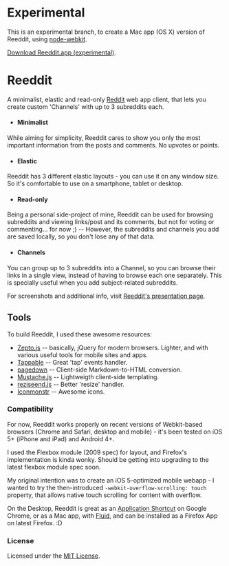 # Experimental

This is an experimental branch, to create a Mac app (OS X) version of Reeddit, using [node-webkit](https://github.com/rogerwang/node-webkit).

[Download Reeddit.app (experimental)](http://cl.ly/1y2E350f2C2e).

# Reeddit

A minimalist, elastic and read-only [Reddit](http://reddit.com/) web app client, that lets you create custom 'Channels' with up to 3 subreddits each.

* #### Minimalist
While aiming for simplicity, Reeddit cares to show you only the most important information from the posts and comments. No upvotes or points.

* #### Elastic
Reeddit has 3 different elastic layouts - you can use it on any window size. So it's comfortable to use on a smartphone, tablet or desktop.

* #### Read-only
Being a personal side-project of mine, Reeddit can be used for browsing subreddits and viewing links/post and its comments, but not for voting or commenting... for now ;) -- However, the subreddits and channels you add are saved locally, so you don't lose any of that data.

* #### Channels
You can group up to 3 subreddits into a Channel, so you can browse their links in a single view, instead of having to browse each one separately. This is specially useful when you add subject-related subreddits.

For screenshots and additional info, visit [Reeddit's presentation page](http://berbaquero.github.com/reeddit/about).

## Tools

To build Reeddit, I used these awesome resources:

*	[Zepto.js](http://zeptojs.com/) -- basically, jQuery for modern browsers. Lighter, and with various useful tools for mobile sites and apps.
*	[Tappable](https://github.com/cheeaun/tappable) -- Great 'tap' events handler.
*	[pagedown](http://code.google.com/p/pagedown/) -- Client-side Markdown-to-HTML conversion.
*	[Mustache.js](https://github.com/janl/mustache.js/) -- Lightweigth client-side templating.
*	[reziseend.js](https://github.com/porada/resizeend) -- Better 'resize' handler.
* 	[Iconmonstr](http://iconmonstr.com/) -- Awesome icons.

### Compatibility

For now, Reeddit works properly on recent versions of Webkit-based browsers (Chrome and Safari, desktop and mobile) - it's been tested on iOS 5+ (iPhone and iPad) and Android 4+.

I used the Flexbox module (2009 spec) for layout, and Firefox's implementation is kinda wonky. Should be getting into upgrading to the latest flexbox module spec soon.

My original intention was to create an iOS 5-optimized mobile webapp - I wanted to try the then-introduced `-webkit-overflow-scrolling: touch` property, that allows native touch scrolling for content with overflow.

On the Desktop, Reeddit is great as an [Application Shortcut](http://support.google.com/chrome/bin/answer.py?hl=en-GB&answer=95710) on Google Chrome, or as a Mac app, with [Fluid](http://fluidapp.com/), and can be installed as a Firefox App on latest Firefox. :D

### License

Licensed under the [MIT License](http://berbaquero.mit-license.org/).
